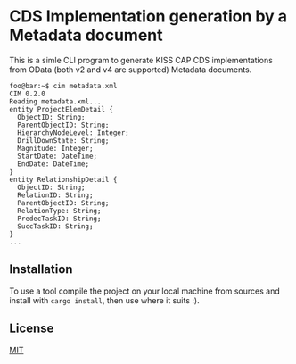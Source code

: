 # **C**DS **I**mplementation generation by a **M**etadata document

This is a simle CLI program to generate KISS CAP CDS implementations from OData (both v2 and v4 are supported) Metadata documents.

```console
foo@bar:~$ cim metadata.xml
CIM 0.2.0
Reading metadata.xml...
entity ProjectElemDetail {
  ObjectID: String;
  ParentObjectID: String;
  HierarchyNodeLevel: Integer;
  DrillDownState: String;
  Magnitude: Integer;
  StartDate: DateTime;
  EndDate: DateTime;
}
entity RelationshipDetail {
  ObjectID: String;
  RelationID: String;
  ParentObjectID: String;
  RelationType: String;
  PredecTaskID: String;
  SuccTaskID: String;
}
...
```

## Installation

To use a tool compile the project on your local machine from sources and install with ```cargo install```, then use where it suits :).

## License

[MIT](LICENSE)
